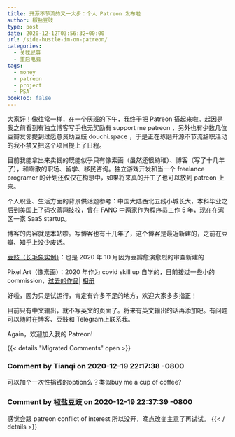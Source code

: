 ```yaml
---
title: 开源不节流的又一大步：个人 Patreon 发布啦
author: 椒盐豆豉
type: post
date: 2020-12-12T03:56:32+00:00
url: /side-hustle-im-on-patreon/
categories:
  - 关我屁事
  - 重启电脑
tags:
  - money
  - patreon
  - project
  - PSA
bookToc: false
---
```

大家好！像往常一样，在一个厌班的下午，我终于把 Patreon 搭起来啦。起因是我之前看到有独立博客写手也无奖励有 support me patreon ，另外也有少数几位豆瓣友邻提到过愿意资助豆豉 douchi.space ，于是正在琢磨开源不节流辞职活动的我不禁又把这个项目提上了日程。

目前我能拿出来卖钱的既能似乎只有像素画（虽然还很幼稚）、博客（写了十几年了），和零散的职场、留学、移民咨询。独立游戏开发和当一个 freelance programer 的计划还仅仅在构想中，如果将来真的开工了也可以放到 patreon 上来。

个人职业、生活方面的背景供话题参考：中国大陆西北五线小城长大，本科毕业之后到美国上了码农蓝翔技校，曾在 FANG 中两家作为程序员工作 5 年，现在在湾区一家 SaaS startup。

博客的内容就是本站啦。写博客也有十几年了，这个博客是最近新建的，之前在豆瓣、知乎上没少废话。

[豆豉（长毛象实例）](https://douchi.space/)：也是 2020 年 10 月因为豆瓣愈演愈烈的审查新建的

Pixel Art（像素画）：2020 年作为 covid skill up 自学的，目前接过一些小的 commission，[过去的作品](../100-days-of-pixel-art/)| [相册](https://www.douban.com/photos/album/1873806508/)

好啦，因为只是试运行，肯定有许多不足的地方，欢迎大家多多指正！

目前只有中文输出，就不写英文的页面了。将来有英文输出的话再添加吧。有问题可以随时在博客、豆豉和 Telegram上联系我。

Again，欢迎加入我的 Patreon!



{{< details "Migrated Comments" open >}}
### Comment by Tianqi on 2020-12-19 22:17:38 -0800
可以加个一次性捐钱的option么？类似buy me a cup of coffee?

### Comment by 椒盐豆豉 on 2020-12-19 22:37:39 -0800
感觉会跟 patreon conflict of interest 所以没开，晚点改变主意了再试试。
{{< / details >}}